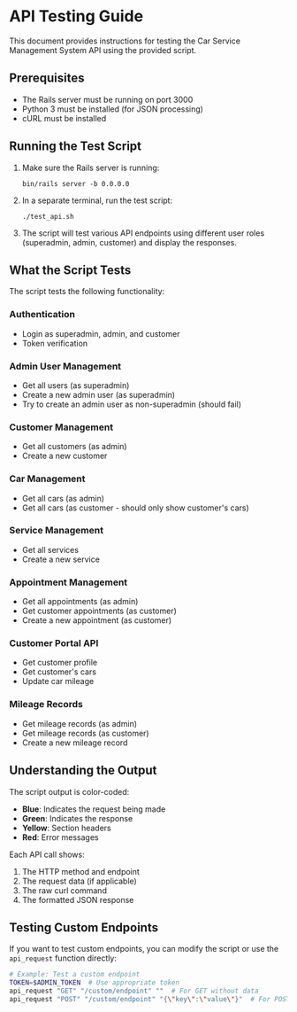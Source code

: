# API Testing Guide

This document provides instructions for testing the Car Service Management System API using the provided script.

## Prerequisites

- The Rails server must be running on port 3000
- Python 3 must be installed (for JSON processing)
- cURL must be installed

## Running the Test Script

1. Make sure the Rails server is running:
   ```
   bin/rails server -b 0.0.0.0
   ```

2. In a separate terminal, run the test script:
   ```
   ./test_api.sh
   ```

3. The script will test various API endpoints using different user roles (superadmin, admin, customer) and display the responses.

## What the Script Tests

The script tests the following functionality:

### Authentication
- Login as superadmin, admin, and customer
- Token verification

### Admin User Management
- Get all users (as superadmin)
- Create a new admin user (as superadmin)
- Try to create an admin user as non-superadmin (should fail)

### Customer Management
- Get all customers (as admin)
- Create a new customer

### Car Management
- Get all cars (as admin)
- Get all cars (as customer - should only show customer's cars)

### Service Management
- Get all services
- Create a new service

### Appointment Management
- Get all appointments (as admin)
- Get customer appointments (as customer)
- Create a new appointment (as customer)

### Customer Portal API
- Get customer profile
- Get customer's cars
- Update car mileage

### Mileage Records
- Get mileage records (as admin)
- Get mileage records (as customer)
- Create a new mileage record

## Understanding the Output

The script output is color-coded:
- **Blue**: Indicates the request being made
- **Green**: Indicates the response
- **Yellow**: Section headers
- **Red**: Error messages

Each API call shows:
1. The HTTP method and endpoint
2. The request data (if applicable)
3. The raw curl command
4. The formatted JSON response

## Testing Custom Endpoints

If you want to test custom endpoints, you can modify the script or use the `api_request` function directly:

```bash
# Example: Test a custom endpoint
TOKEN=$ADMIN_TOKEN  # Use appropriate token
api_request "GET" "/custom/endpoint" ""  # For GET without data
api_request "POST" "/custom/endpoint" "{\"key\":\"value\"}"  # For POST with data
``` 